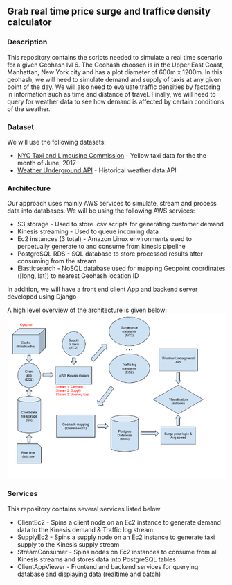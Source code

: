 ## Grab real time price surge and traffice density calculator

### Description
This repository contains the scripts needed to simulate a real time scenario for a given Geohash lvl 6. The Geohash choosen is in the Upper East Coast, Manhattan, New York city
and has a plot diameter of 600m x 1200m. In this geohash, we will need to simulate demand and supply of taxis at any given point of the day. We will also need to evaluate
traffic densities by factoring in information such as time and distance of travel. Finally, we will need to query for weather data to see how demand is affected by certain 
conditions of the weather. 

### Dataset
We will use the following datasets:
* [NYC Taxi and Limousine Commission](http://www.nyc.gov/html/tlc/html/about/trip_record_data.shtml) 	- Yellow taxi data for the the month of June, 2017
* [Weather Underground API](https://www.wunderground.com/history/airport/KJFK/2014/1/2/DailyHistory.html?MR=1) - Historical weather data API 

### Architecture
Our approach uses mainly AWS services to simulate, stream and process data into databases. We will be using the following AWS services:
* S3 storage 				- Used to store .csv scripts for generating customer demand
* Kinesis streaming 		- Used to queue incoming data 
* Ec2 instances (3 total)	- Amazon Linux environments used to perpetually generate to and consume from kinesis pipeline
* PostgreSQL RDS 			- SQL database to store processed results after consuming from the stream
* Elasticsearch 			- NoSQL database used for mapping Geopoint coordinates ([long, lat]) to nearest Geohash location ID

In addition, we will have a front end client App and backend server developed using Django

A high level overview of the architecture is given below:
![Architecture](/pics/Architecture.png)

### Services
This repository contains several services listed below
* ClientEc2 		- Spins a client node on an Ec2 instance to generate demand data to the Kinesis demand & Traffic log stream
* SupplyEc2 		- Spins a supply node on an Ec2 instance to generate taxi supply to the Kinesis supply stream
* StreamConsumer 	- Spins nodes on Ec2 instances to consume from all Kinesis streams and stores data into PostgreSQL tables
* ClientAppViewer 	- Frontend and backend services for querying database and displaying data (realtime and batch)